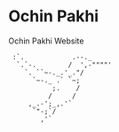 # Ochin Pakhi

Ochin Pakhi Website


     :`.            .--._
      `.`-.        /  ',-""""'
        `. ``~-._.'_."/
          `~-._ .` `~;
               ;.    /
              /     /
         ,_.-';_,.'`
          `"-;`/
            ,'`
